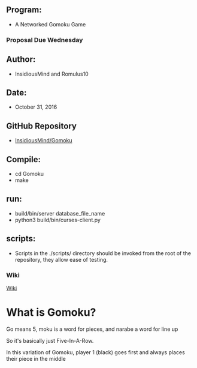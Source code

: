 ## Program:
 - A Networked Gomoku Game

### Proposal Due Wednesday

## Author:
  - InsidiousMind and Romulus10

## Date:
 - October 31, 2016

## GitHub Repository
 - [InsidiousMind/Gomoku](https://github.com/InsidiousMind/Gomoku)

## Compile:
 - cd Gomoku
 - make

## run:
 - build/bin/server database_file_name
 - python3 build/bin/curses-client.py

## scripts:
 - Scripts in the ./scripts/ directory should be invoked from the root of the repository, they allow ease of testing.

### Wiki
[Wiki](https://github.com/InsidiousMind/Gomoku/wiki)

# What is Gomoku?

Go means 5, moku is a word for pieces, and narabe a word for line up

So it's basically just Five-In-A-Row.

In this variation of Gomoku, player 1 (black) goes first and always places their piece in the middle
